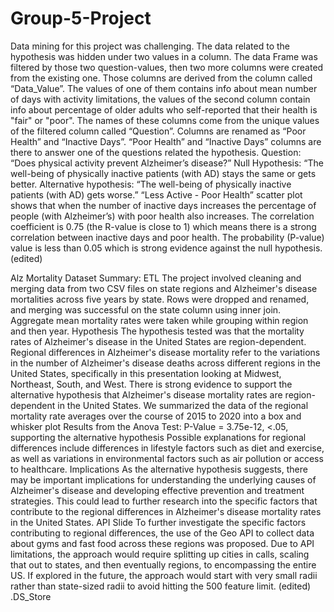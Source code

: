 # Group-5-Project

Data mining for this project was challenging. The data related to the hypothesis was hidden under two values in a column. The data Frame was filtered by those two question-values, then two more columns were created from the existing one.
Those columns are derived from the column called “Data_Value”. The values of one of them contains info about mean number of days with activity limitations, the values of the second column contain info about percentage of older adults who self-reported that their health is "fair" or "poor".
The names of these columns come from the unique values of the filtered column called “Question”. Columns are renamed as “Poor Health” and “Inactive Days”.
“Poor Health” and “Inactive Days” columns are there to answer one of the questions related the hypothesis.
Question:    “Does physical activity prevent Alzheimer’s disease?”
Null Hypothesis:   “The well-being of physically inactive patients (with AD) stays the same or gets better.
 Alternative hypothesis: “The well-being of physically inactive patients (with AD) gets worse.”
“Less Active - Poor Health” scatter plot shows that when the number of inactive days increases the percentage of people (with Alzheimer’s) with poor health also increases.
The correlation coefficient is 0.75 (the R-value is close to 1) which means there is a strong correlation between inactive days and poor health.
The probability (P-value) value is less than 0.05 which is strong evidence against the null hypothesis. (edited) 

Alz Mortality Dataset Summary:
ETL
The project involved cleaning and merging data from two CSV files on state regions and Alzheimer's disease mortalities across five years by state.
Rows were dropped and renamed, and merging was successful on the state column using inner join.
Aggregate mean mortality rates were taken while grouping within region and then year.
Hypothesis
The hypothesis tested was that the mortality rates of Alzheimer's disease in the United States are region-dependent.
Regional differences in Alzheimer's disease mortality refer to the variations in the number of Alzheimer's disease deaths across different regions in the United States, specifically in this presentation looking at Midwest, Northeast, South, and West.
There is strong evidence to support the alternative hypothesis that Alzheimer's disease mortality rates are region-dependent in the United States.
We summarized the data of the regional mortality rate averages over the course of 2015 to 2020 into a box and whisker plot
Results from the Anova Test: P-Value = 3.75e-12, <.05, supporting the alternative hypothesis
Possible explanations for regional differences include differences in lifestyle factors such as diet and exercise, as well as variations in environmental factors such as air pollution or access to healthcare.
Implications
As the alternative hypothesis suggests, there may be important implications for understanding the underlying causes of Alzheimer's disease and developing effective prevention and treatment strategies.
This could lead to further research into the specific factors that contribute to the regional differences in Alzheimer's disease mortality rates in the United States.
API Slide
To further investigate the specific factors contributing to regional differences, the use of the Geo API to collect data about gyms and fast food across these regions was proposed.
Due to API limitations, the approach would require splitting up cities in calls, scaling that out to states, and then eventually regions, to encompassing the entire US.
If explored in the future, the approach would start with very small radii rather than state-sized radii to avoid hitting the 500 feature limit.
(edited)
.DS_Store
